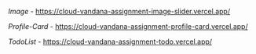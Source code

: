 *Image* - https://cloud-vandana-assignment-image-slider.vercel.app/



*Profile-Card* - https://cloud-vandana-assignment-profile-card.vercel.app/




*TodoList* - https://cloud-vandana-assignment-todo.vercel.app/
